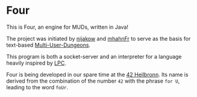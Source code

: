 # Four
This is Four, an engine for MUDs, written in Java!

The project was initiated by [nijakow](https://github.com/nijakow) and [mhahnFr](https://github.com/mhahnFr) to serve as the basis for text-based [Multi-User-Dungeons](https://en.wikipedia.org/wiki/MUD).

This program is both a socket-server and an interpreter for a language heavily inspired by [LPC](https://mud.fandom.com/wiki/LPC).

Four is being developed in our spare time at the [42 Heilbronn](https://www.42heilbronn.de/). Its name is derived from the combination of the number `42` with the phrase `for U`, leading to the word `foUr`.
